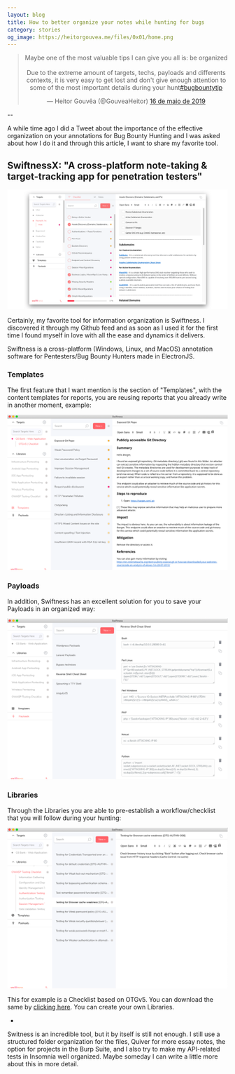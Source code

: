 ```yaml
---
layout: blog
title: How to better organize your notes while hunting for bugs
category: stories
og_image: https://heitorgouvea.me/files/0x01/home.png
---
```


<blockquote align="center" class="twitter-tweet" data-lang="pt"><p lang="en" dir="ltr">Maybe one of the most valuable tips I can give you all is: be organized<br><br>Due to the extreme amount of targets, techs, payloads and differents contexts, it is very easy to get lost and don&#39;t give enough attention to some of the most important details during your hunt<a href="https://twitter.com/hashtag/bugbountytip?src=hash&amp;ref_src=twsrc%5Etfw">#bugbountytip</a></p>&mdash; Heitor Gouvêa (@GouveaHeitor) <a href="https://twitter.com/GouveaHeitor/status/1129142073305784323?ref_src=twsrc%5Etfw">16 de maio de 2019</a></blockquote>
<script async src="https://platform.twitter.com/widgets.js" charset="utf-8"></script>

--

A while time ago I did a Tweet about the importance of the effective organization on your annotations for Bug Bounty Hunting and I was asked about how I do it and through this article, I want to share my favorite tool.

## SwiftnessX: "A cross-platform note-taking & target-tracking app for penetration testers"

![Image](/files/0x01/home.png)

Certainly, my favorite tool for information organization is Swiftness. I discovered it through my Github feed and as soon as I used it for the first time I found myself in love with all the ease and dynamics it delivers.

Swiftness is a cross-platform (Windows, Linux, and MacOS) annotation software for Pentesters/Bug Bounty Hunters made in ElectronJS.

### Templates

The first feature that I want mention is the section of "Templates", with the content templates for reports, you are reusing reports that you already write in another moment, example:

![Image](/files/0x01/templates.png)

### Payloads

In addition, Swiftness has an excellent solution for you to save your Payloads in an organized way:

![Image](/files/0x01/payloads.png)

### Libraries

Through the Libraries you are able to pre-establish a workflow/checklist that you will follow during your hunting:

![Image](/files/0x01/libraries.png)

This for example is a Checklist based on OTGv5. You can download the same by [clicking here](https://raw.githubusercontent.com/ehrishirajsharma/swiftness-static/master/Checklist/OWASP-Testing-Checklist.json). You can create your own Libraries.

-

Switness is an incredible tool, but it by itself is still not enough. I still use a structured folder organization for the files, Quiver for more essay notes, the option for projects in the Burp Suite, and I also try to make my API-related tests in Insomnia well organized. Maybe someday I can write a little more about this in more detail.